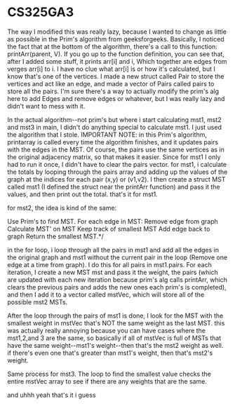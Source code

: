 # CS325GA3
The way I modified this was really lazy, because I wanted to change as little as possible in the Prim's algorithm from geeksforgeeks.
Basically, I noticed the fact that at the bottom of the algorithm, there's a call to this function: printArr(parent, V). If you go up to the function definition, you can see that, after I added some stuff, it prints arr[i] and i, Which together are edges from verges arr[i] to i. I have no clue what arr[i] is or how it's calculated, but I know that's one of the vertices. I made a new struct called Pair to store the vertices and act like an edge, and made a vector of Pairs called pairs to store all the pairs. I'm sure there's a way to actually modify the prim's alg here to add Edges and remove edges or whatever, but I was really lazy and didn't want to mess with it.

In the actual algorithm--not prim's but where i start calculating mst1, mst2 and mst3 in main, I didn't do anything special to calculate mst1. I just used the algorithm that I stole.
IMPORTANT NOTE: in this Prim's algorithm, printarray is called every time the algorithm finishes, and it updates pairs with the edges in the MST. Of course, the pairs use the same vertices as in the original adjacency matrix, so that makes it easier. Since for mst1 I only had to run it once, I didn't have to clear the pairs vector. for mst1, i calculate the totals by looping through the pairs array and adding up the values of the graph at the indices for each pair (x,y) or (v1,v2). I then create a struct MST called mst1 (I defined the struct near the printArr function) and pass it the values, and then print out the total. that's it for mst1.

for mst2, the idea is kind of the same:

Use Prim's to find MST.
For each edge in MST:
	Remove edge from graph
	Calculate MST' on MST
	Keep track of smallest MST
	Add edge back to graph
Return the smallest MST.*/

in the for loop, i loop through all the pairs in mst1 and add all the edges in the original graph and mst1 without the current pair in the loop (Remove one edge at a time from graph). I do this for all pairs in mst1.pairs. For each iteration, I create a new MST mst and pass it the weight, the pairs (which are updated with each new iteration because prim's alg calls printArr, which clears the previous pairs and adds the new ones each prim's is completed), and then I add it to a vector called mstVec, which will store all of the possible mst2 MSTs.

After the loop through the pairs of mst1 is done, I look for the MST with the smallest weight in mstVec that's NOT the same weight as the last MST. this was actually really annoying because you can have cases where the mst1,2,and 3 are the same, so basically if all of mstVec is full of MSTs that have the same weight--mst1's weight--then that's the mst2 weight as well. if there's even one that's greater than mst1's weight, then that's mst2's weight.

Same process for mst3. The loop to find the smallest value checks the entire mstVec array to see if there are any weights that are the same.

and uhhh yeah that's it i guess
